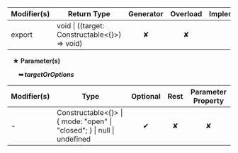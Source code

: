 | Modifier(s)                            | Return Type                    | Generator                        | Overload                         | Implementation                        |
|----------------------------------------|--------------------------------|:--------------------------------:|:--------------------------------:|:-------------------------------------:|
| export | void &#124; ((target: Constructable&lt;{}&gt;) =&gt; void) | ✘ | ✘  | ✔ |

&nbsp;&nbsp; **&#9733; Parameter(s)**

&nbsp;&nbsp;&nbsp;&nbsp;&nbsp; _**&#10149; targetOrOptions**_

| Modifier(s)                              | Type                        | Optional                           | Rest                          | Parameter Property                          |
|------------------------------------------|-----------------------------|:----------------------------------:|:-----------------------------:|:-------------------------------------------:|
| - | Constructable&lt;{}&gt; &#124; { mode: "open" &#124; "closed"; } &#124; null &#124; undefined | ✔  | ✘ | ✘ |